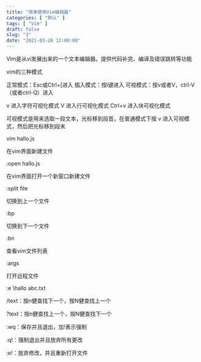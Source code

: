```yaml
---
title: "简单使用Vim编辑器"
categories: [ "默认" ]
tags: [ "Vim" ]
draft: false
slug: "3"
date: "2021-03-28 12:00:00"
---
```


Vim是从vi发展出来的一个文本编辑器。提供代码补完、编译及错误跳转等功能

vim的三种模式

正常模式：Esc或Ctrl+[进入
插入模式：按i键进入
可视模式：按v或者V，ctrl-V（或者ctrl-Q）进入

v 进入字符可视化模式
V 进入行可视化模式
Ctrl+v 进入块可视化模式

可视模式是用来选取一段文本，光标移到段首，在普通模式下按 v 进入可视模式，然后把光标移到段末




vim hallo.js

在vim界面新建文件

:open hallo.js

在vim界面打开一个新窗口新建文件

:split file

切换到上一个文件

:bp

切换到下一个文件

:bn

查看vim文件列表

:args

打开远程文件

:e \\hallo abc.txt

/text：按n健查找下一个，按N健查找上一个

?text：按n健查找上一个，按N健查找下一个

:wq：保存并且退出，加!表示强制

:q!：强制退出并且放弃所有更改


:e!：放弃修改，并且重新打开文件
